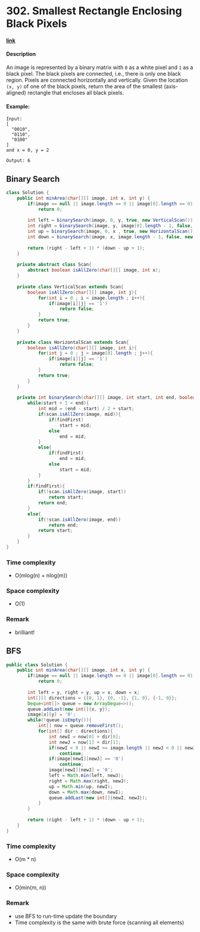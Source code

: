 # 302. Smallest Rectangle Enclosing Black Pixels

#### [link](https://leetcode.com/problems/smallest-rectangle-enclosing-black-pixels/)

#### Description
An image is represented by a binary matrix with `0` as a white pixel and `1` as a black pixel. The black pixels are connected, i.e., there is only one black region. Pixels are connected horizontally and vertically. Given the location `(x, y)` of one of the black pixels, return the area of the smallest (axis-aligned) rectangle that encloses all black pixels.

#### Example:
```
Input:
[
  "0010",
  "0110",
  "0100"
]
and x = 0, y = 2

Output: 6
```

## Binary Search
```java
class Solution {
    public int minArea(char[][] image, int x, int y) {
        if(image == null || image.length == 0 || image[0].length == 0)
            return 0;
        
        int left = binarySearch(image, 0, y, true, new VerticalScan());
        int right = binarySearch(image, y, image[0].length - 1, false, new VerticalScan());
        int up = binarySearch(image, 0, x , true, new HorizontalScan());
        int down = binarySearch(image, x, image.length - 1, false, new HorizontalScan());
        
        return (right - left + 1) * (down - up + 1);
    }
    
    private abstract class Scan{
        abstract boolean isAllZero(char[][] image, int x);
    }
    
    private class VerticalScan extends Scan{
        boolean isAllZero(char[][] image, int j){
            for(int i = 0 ; i < image.length ; i++){
                if(image[i][j] == '1')
                    return false;
            }
            return true;
        }
    }
    
    private class HorizontalScan extends Scan{
        boolean isAllZero(char[][] image, int i){
            for(int j = 0 ; j < image[0].length ; j++){
                if(image[i][j] == '1')
                    return false;
            }
            return true;
        }
    }
    
    private int binarySearch(char[][] image, int start, int end, boolean findFirst, Scan scan){
        while(start + 1 < end){
            int mid = (end - start) / 2 + start;
            if(scan.isAllZero(image, mid)){
                if(findFirst)
                    start = mid;
                else
                    end = mid;
            }
            else{
                if(findFirst)
                    end = mid;
                else
                    start = mid;
            }
        }
        if(findFirst){
            if(!scan.isAllZero(image, start))
                return start;
            return end;
        }
        else{
            if(!scan.isAllZero(image, end))
                return end;
            return start;
        }
    }
}
```
### Time complexity
* O(mlog(n) + nlog(m))
### Space complexity
* O(1)
### Remark
* brilliant!

## BFS
```java
public class Solution {
    public int minArea(char[][] image, int x, int y) {
        if(image == null || image.length == 0 || image[0].length == 0)
            return 0;
            
        int left = y, right = y, up = x, down = x;
        int[][] directions = {{0, 1}, {0, -1}, {1, 0}, {-1, 0}};
        Deque<int[]> queue = new ArrayDeque<>();
        queue.addLast(new int[]{x, y});
        image[x][y] = '0';
        while(!queue.isEmpty()){
            int[] now = queue.removeFirst();
            for(int[] dir : directions){
                int newI = now[0] + dir[0];
                int newJ = now[1] + dir[1];
                if(newI < 0 || newI >= image.length || newJ < 0 || newJ >= image[0].length)
                    continue;
                if(image[newI][newJ] == '0')
                    continue;
                image[newI][newJ] = '0';
                left = Math.min(left, newJ);
                right = Math.max(right, newJ);
                up = Math.min(up, newI);
                down = Math.max(down, newI);
                queue.addLast(new int[]{newI, newJ});
            }
        }
        
        return (right - left + 1) * (down - up + 1);
    }
}
```
### Time complexity
* O(m * n)
### Space complexity
* O(min(m, n))
### Remark
* use BFS to run-time update the boundary
* Time complexity is the same with brute force (scanning all elements)